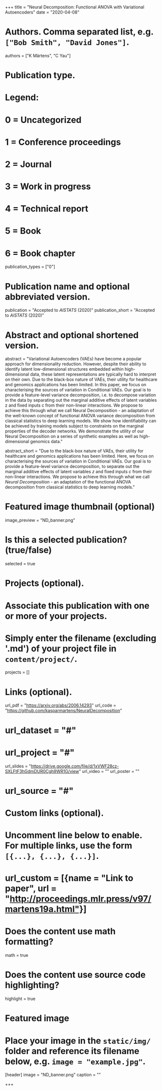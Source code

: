 +++
title = "Neural Decomposition: Functional ANOVA with Variational Autoencoders"
date = "2020-04-08"

# Authors. Comma separated list, e.g. `["Bob Smith", "David Jones"]`.
authors = ["K Märtens", "C Yau"]

# Publication type.
# Legend:
# 0 = Uncategorized
# 1 = Conference proceedings
# 2 = Journal
# 3 = Work in progress
# 4 = Technical report
# 5 = Book
# 6 = Book chapter
publication_types = ["0"]

# Publication name and optional abbreviated version.
publication = "Accepted to *AISTATS* (2020)"
publication_short = "Accepted to *AISTATS* (2020)"

# Abstract and optional shortened version.
abstract = "Variational Autoencoders (VAEs) have become a popular approach for dimensionality reduction. However, despite their ability to identify latent low-dimensional structures embedded within high-dimensional data, these latent representations are typically hard to interpret on their own. Due to the black-box nature of VAEs, their utility for healthcare and genomics applications has been limited. In this paper, we focus on characterising the sources of variation in Conditional VAEs. Our goal is to provide a feature-level variance decomposition, i.e. to decompose variation in the data by separating out the marginal additive effects of latent variables z and fixed inputs c from their non-linear interactions. We propose to achieve this through what we call Neural Decomposition - an adaptation of the well-known concept of functional ANOVA variance decomposition from classical statistics to deep learning models. We show how identifiability can be achieved by training models subject to constraints on the marginal properties of the decoder networks. We demonstrate the utility of our Neural Decomposition on a series of synthetic examples as well as high-dimensional genomics data."

abstract_short = "Due to the black-box nature of VAEs, their utility for healthcare and genomics applications has been limited. Here, we focus on characterising the sources of variation in Conditional VAEs. Our goal is to provide a feature-level variance decomposition, to separate out the marginal additive effects of latent variables *z* and fixed inputs *c* from their non-linear interactions. We propose to achieve this through what we call *Neural Decomposition* - an adaptation of the functional ANOVA decomposition from classical statistics to deep learning models."

# Featured image thumbnail (optional)
image_preview = "ND_banner.png"

# Is this a selected publication? (true/false)
selected = true

# Projects (optional).
#   Associate this publication with one or more of your projects.
#   Simply enter the filename (excluding '.md') of your project file in `content/project/`.
projects = []

# Links (optional).
url_pdf = "https://arxiv.org/abs/2006.14293"
url_code = "https://github.com/kasparmartens/NeuralDecomposition"
# url_dataset = "#"
# url_project = "#"
url_slides = "https://drive.google.com/file/d/1xVWF28cz-SXLFtF3hGdmDUR0Cgh9WR1G/view"
url_video = ""
url_poster = ""
# url_source = "#"

# Custom links (optional).
#   Uncomment line below to enable. For multiple links, use the form `[{...}, {...}, {...}]`.
# url_custom = [{name = "Link to paper", url = "http://proceedings.mlr.press/v97/martens19a.html"}]

# Does the content use math formatting?
math = true

# Does the content use source code highlighting?
highlight = true

# Featured image
# Place your image in the `static/img/` folder and reference its filename below, e.g. `image = "example.jpg"`.
[header]
image = "ND_banner.png"
caption = ""

+++
